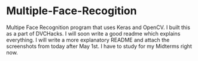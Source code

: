 # Multiple-Face-Recogition
Multipe Face Recognition program that uses Keras and OpenCV. I built this as a part of DVCHacks.
I will soon write a good readme which explains everything. I will write a more explanatory README and attach the screenshots from today after May 1st. I have to study for my Midterms right now.
